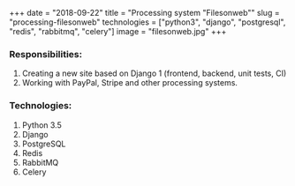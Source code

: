 +++ 
date = "2018-09-22"
title = "Processing system \"Filesonweb\""
slug = "processing-filesonweb"
technologies = ["python3", "django", "postgresql", "redis", "rabbitmq", "celery"]
image = "filesonweb.jpg"
+++

### Responsibilities:
1. Creating a new site based on Django 1 (frontend, backend, unit tests, CI)
2. Working with PayPal, Stripe and other processing systems.


### Technologies:
1. Python 3.5
2. Django
3. PostgreSQL
4. Redis
5. RabbitMQ
6. Celery
